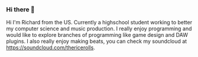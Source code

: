 ### Hi there 👋

Hi I'm Richard from the US. Currently a highschool student working to better my computer science and music production. I really enjoy programming and would like to explore branches of programming like game design and DAW plugins. I also really enjoy making beats, you can check my soundcloud at https://soundcloud.com/thericerolls.
